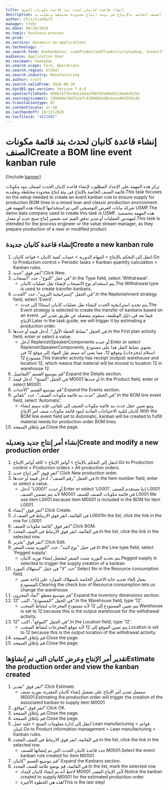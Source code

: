```yaml
---
title: إنشاء قاعدة كانبان لحدث بند قائمة مكونات الصنف
description: تركز هذه المهمة على الإعداد المطلوب لإنشاء قاعدة كانبان الحدث لضمان بنود مكونات قائمة الصنف الخاصة بالإنتاج في بيئة إنتاج محدودة مختلطة وتقليدية.
author: ChristianRytt
manager: tfehr
ms.date: 08/29/2018
ms.topic: business-process
ms.prod: ''
ms.service: dynamics-ax-applications
ms.technology: ''
ms.search.form: KanbanRules, LeanProductionFlowActivityLookup, InventItemIdLookupSimple, ProdTableListPage, ProdTableCreate, InventItemIdLookupPurchase, ProdTable, ProdBOM, ProdParmCostEstimation
audience: Application User
ms.reviewer: kamaybac
ms.search.scope: Core, Operations
ms.search.region: Global
ms.search.industry: Manufacturing
ms.author: crytt
ms.search.validFrom: 2016-06-30
ms.dyn365.ops.version: Version 7.0.0
ms.openlocfilehash: 698b7af3bc8e2146aaf86fb5e04dd123ea6d5153
ms.sourcegitcommit: 199848e78df5cb7c439b001bdbe1ece963593cdb
ms.translationtype: HT
ms.contentlocale: ar-SA
ms.lasthandoff: 10/13/2020
ms.locfileid: "4421092"
---
```

# <a name="create-a-bom-line-event-kanban-rule"></a><span data-ttu-id="12526-103">إنشاء قاعدة كانبان لحدث بند قائمة مكونات الصنف</span><span class="sxs-lookup"><span data-stu-id="12526-103">Create a BOM line event kanban rule</span></span>

[!include [banner](../../includes/banner.md)]

<span data-ttu-id="12526-104">تركز هذه المهمة على الإعداد المطلوب لإنشاء قاعدة كانبان الحدث لضمان بنود مكونات قائمة الصنف الخاصة بالإنتاج في بيئة إنتاج محدودة مختلطة وتقليدية.</span><span class="sxs-lookup"><span data-stu-id="12526-104">This task focuses on the setup needed to create an event kanban rule to ensure supply for production BOM lines in a mixed lean and classic production environment.</span></span> <span data-ttu-id="12526-105">شركة بيانات العرض التوضيحي التي تم استخدامها لإنشاء هذه المهمة هي USMF.‬</span><span class="sxs-lookup"><span data-stu-id="12526-105">The demo data company used to create this task is USMF.</span></span> <span data-ttu-id="12526-106">هذه المهمة مخصصة لمهندس العمليات أو مدير تدفق القيم عند تحضير إنتاج منتج جديد أو معدل.</span><span class="sxs-lookup"><span data-stu-id="12526-106">This task is intended for the process engineer or the value stream manager, as they prepare production of a new or modified product.</span></span>


## <a name="create-a-new-kanban-rule"></a><span data-ttu-id="12526-107">إنشاء قاعدة كانبان جديدة</span><span class="sxs-lookup"><span data-stu-id="12526-107">Create a new kanban rule</span></span>
1. <span data-ttu-id="12526-108">انتقل إلى التحكم بالإنتاج‬ > المهام الدورية > حساب كمية كانبان > قواعد كانبان.</span><span class="sxs-lookup"><span data-stu-id="12526-108">Go to Production control > Periodic tasks > Kanban quantity calculation > Kanban rules.</span></span>
2. <span data-ttu-id="12526-109">انقر فوق "جديد".</span><span class="sxs-lookup"><span data-stu-id="12526-109">Click New.</span></span>
3. <span data-ttu-id="12526-110">في حقل "النوع"، حدد "انسحاب".</span><span class="sxs-lookup"><span data-stu-id="12526-110">In the Type field, select 'Withdrawal'.</span></span>
    * <span data-ttu-id="12526-111">يتم استخدام نوع الانسحاب لإنشاء نقل عمليات كانبان.</span><span class="sxs-lookup"><span data-stu-id="12526-111">The Withdrawal type is used to create transfer kanbans.</span></span>  
4. <span data-ttu-id="12526-112">في الحقل "إستراتيجية التزويد"، حدد "الحدث".</span><span class="sxs-lookup"><span data-stu-id="12526-112">In the Replenishment strategy field, select 'Event'.</span></span>
    * <span data-ttu-id="12526-113">يتم تحديد استراتيجية الحدث لإنشاء نقل عمليات كانبان استنادًا إلى حدث.</span><span class="sxs-lookup"><span data-stu-id="12526-113">The Event strategy is selected to create the transfer of kanbans based on an event.</span></span> <span data-ttu-id="12526-114">فيما بعد في دليل الوظيفة، سنقوم بتشغيله عن طريق تقدير أمر الإنتاج.</span><span class="sxs-lookup"><span data-stu-id="12526-114">Later in the task guide, we will trigger it by estimating a production order.</span></span>  
5. <span data-ttu-id="12526-115">في الحقل "نشاط الخطة الأول"، أدخل قيمة أو حددها.</span><span class="sxs-lookup"><span data-stu-id="12526-115">In the First plan activity field, enter or select a value.</span></span>
    * <span data-ttu-id="12526-116">أدخل ReplenishSpeakerComponents أو حدده.</span><span class="sxs-lookup"><span data-stu-id="12526-116">Enter or select ReplenishSpeakerComponents.</span></span> <span data-ttu-id="12526-117">يحتوي نشاط النقل هذا على مستودع استلام (مخرجات) وموقع 12، مما يعني أنه سيتم نقل المواد إلى موقع 12 في مستودع 12.</span><span class="sxs-lookup"><span data-stu-id="12526-117">This transfer activity has receipt (output) warehouse and location 12, which means that material will be moved to location 12 in warehouse 12.</span></span>  
6. <span data-ttu-id="12526-118">قم بتوسيع القسم "التفاصيل".</span><span class="sxs-lookup"><span data-stu-id="12526-118">Expand the Details section.</span></span>
7. <span data-ttu-id="12526-119">في الحقل "المنتج"، أدخل قيمة M0001 أو حددها.</span><span class="sxs-lookup"><span data-stu-id="12526-119">In the Product field, enter or select M0001.</span></span>
8. <span data-ttu-id="12526-120">قم بتوسيع القسم "الأحداث".</span><span class="sxs-lookup"><span data-stu-id="12526-120">Expand the Events section.</span></span>
9. <span data-ttu-id="12526-121">في الحقل "حدث بند قائمة مكونات الصنف"، حدد "تلقائي".</span><span class="sxs-lookup"><span data-stu-id="12526-121">In the BOM line event field, select 'Automatic'.</span></span>
    * <span data-ttu-id="12526-122">ومع تعيين حقل حدث بند قائمة مكونات الصنف إلى تلقائي، فإنه سيتم إنشاء كانبان لتلبية الاحتياجات المادية لبنود قائمة مكونات صنف أمر الإنتاج.</span><span class="sxs-lookup"><span data-stu-id="12526-122">With the BOM line event field set to Automatic, kanban will be created to fulfill material needs for production order BOM lines.</span></span>  
10. <span data-ttu-id="12526-123">قم بإغلاق الصفحة.</span><span class="sxs-lookup"><span data-stu-id="12526-123">Close the page.</span></span>

## <a name="create-and-modify-a-new-production-order"></a><span data-ttu-id="12526-124">إنشاء أمر إنتاج جديد وتعديله</span><span class="sxs-lookup"><span data-stu-id="12526-124">Create and modify a new production order</span></span>
1. <span data-ttu-id="12526-125">انتقل إلى التحكم بالإنتاج‬ > أوامر الإنتاج > كافة أوامر الإنتاج.</span><span class="sxs-lookup"><span data-stu-id="12526-125">Go to Production control > Production orders > All production orders.</span></span>
2. <span data-ttu-id="12526-126">انقر فوق "أمر إنتاج جديد".</span><span class="sxs-lookup"><span data-stu-id="12526-126">Click New production order.</span></span>
3. <span data-ttu-id="12526-127">في الحقل "رقم الصنف"، أدخل قيمة أو حددها.</span><span class="sxs-lookup"><span data-stu-id="12526-127">In the Item number field, enter or select a value.</span></span>
    * <span data-ttu-id="12526-128">أدخل "L0001" أو حدده.</span><span class="sxs-lookup"><span data-stu-id="12526-128">Enter or select 'L0001'.</span></span> <span data-ttu-id="12526-129">إننا نستخدم الصنف L0001 لأنه يتم تضمين الصنف M0001 في قائمة مكونات الصنف للصنف L0001.</span><span class="sxs-lookup"><span data-stu-id="12526-129">We use item L0001 because item M0001 is included in the BOM for item L0001.</span></span>  
4. <span data-ttu-id="12526-130">انقر فوق "إنشاء".</span><span class="sxs-lookup"><span data-stu-id="12526-130">Click Create.</span></span>
5. <span data-ttu-id="12526-131">في القائمة، انقر فوق الارتباط في الصف لـ L0001</span><span class="sxs-lookup"><span data-stu-id="12526-131">In the list, click the link in the row for L0001</span></span>
6. <span data-ttu-id="12526-132">انقر فوق "قائمة مكونات الصنف".</span><span class="sxs-lookup"><span data-stu-id="12526-132">Click BOM.</span></span>
7. <span data-ttu-id="12526-133">في القائمة، انقر فوق الارتباط في الصف المحدد.</span><span class="sxs-lookup"><span data-stu-id="12526-133">In the list, click the link in the selected row.</span></span>
8. <span data-ttu-id="12526-134">انقر فوق "تحرير".</span><span class="sxs-lookup"><span data-stu-id="12526-134">Click Edit.</span></span>
9. <span data-ttu-id="12526-135">في حقل "نوع البند"، حدد "التوريد مثبت السعر.</span><span class="sxs-lookup"><span data-stu-id="12526-135">In the Line type field, select 'Pegged supply'.</span></span>
    * <span data-ttu-id="12526-136">يتم تحديد التوريد مثبت السعر لتشغيل إنشاء توريد كانبان.</span><span class="sxs-lookup"><span data-stu-id="12526-136">Pegged supply is selected to trigger the supply creation of a kanban.</span></span>  
10. <span data-ttu-id="12526-137">حدد "لا" في حقل "استهلاك المورد".</span><span class="sxs-lookup"><span data-stu-id="12526-137">Select No in the Resource consumption field.</span></span>
    * <span data-ttu-id="12526-138">يعمل إلغاء تحديد خانة الاختيار الخاصة باستهلاك الموارد على إتاحة تغيير المستودع.</span><span class="sxs-lookup"><span data-stu-id="12526-138">Clearing the check box of Resource consumption lets us change the warehouse.</span></span>  
11. <span data-ttu-id="12526-139">قم بتوسيع مقطع "أبعاد المخزون".</span><span class="sxs-lookup"><span data-stu-id="12526-139">Expand the Inventory dimensions section.</span></span>
12. <span data-ttu-id="12526-140">في الحقل "المستودع"، اكتب "12".</span><span class="sxs-lookup"><span data-stu-id="12526-140">In the Warehouse field, type '12'.</span></span>
    * <span data-ttu-id="12526-141">يتم تعيين المستودع إلى 12 لأنه مستودع المخرجات لنشاط السحب.</span><span class="sxs-lookup"><span data-stu-id="12526-141">Warehouse is set to 12 because this is the output warehouse for the withdrawal activity.</span></span>  
13. <span data-ttu-id="12526-142">في الحقل "الموقع"، اكتب "12".</span><span class="sxs-lookup"><span data-stu-id="12526-142">In the Location field, type '12'.</span></span>
    * <span data-ttu-id="12526-143">يتم تعيين الموقع إلى 12 لأنه موقع المخرجات لنشاط السحب.</span><span class="sxs-lookup"><span data-stu-id="12526-143">Location is set to 12 because this is the output location of the withdrawal activity.</span></span>  
14. <span data-ttu-id="12526-144">قم بإغلاق الصفحة.</span><span class="sxs-lookup"><span data-stu-id="12526-144">Close the page.</span></span>
15. <span data-ttu-id="12526-145">قم بإغلاق الصفحة.</span><span class="sxs-lookup"><span data-stu-id="12526-145">Close the page.</span></span>

## <a name="estimate-the-production-order-and-view-the-kanban-created"></a><span data-ttu-id="12526-146">تقدير أمر الإنتاج وعرض كانبان التي تم إنشاؤها</span><span class="sxs-lookup"><span data-stu-id="12526-146">Estimate the production order and view the kanban created</span></span>
1. <span data-ttu-id="12526-147">انقر فوق "تقدير".</span><span class="sxs-lookup"><span data-stu-id="12526-147">Click Estimate.</span></span>
    * <span data-ttu-id="12526-148">سيعمل تقدير أمر الإنتاج على تشغيل إنشاء كانبان المقترنة بتوريد صنف M0001.</span><span class="sxs-lookup"><span data-stu-id="12526-148">Estimating the production order will trigger the creation of the associated kanban to supply item M0001.</span></span>  
2. <span data-ttu-id="12526-149">انقر فوق "موافق".</span><span class="sxs-lookup"><span data-stu-id="12526-149">Click OK.</span></span>
3. <span data-ttu-id="12526-150">قم بإغلاق الصفحة.</span><span class="sxs-lookup"><span data-stu-id="12526-150">Close the page.</span></span>
4. <span data-ttu-id="12526-151">قم بإغلاق الصفحة.</span><span class="sxs-lookup"><span data-stu-id="12526-151">Close the page.</span></span>
5. <span data-ttu-id="12526-152">انتقل إلى إدارة معلومات المنتج‬ > خلية عمل Lean manufacturing > قواعد كنبان.</span><span class="sxs-lookup"><span data-stu-id="12526-152">Go to Product information management > Lean manufacturing > Kanban rules.</span></span>
6. <span data-ttu-id="12526-153">في القائمة، انقر فوق الارتباط في الصف المحدد.</span><span class="sxs-lookup"><span data-stu-id="12526-153">In the list, click the link in the selected row.</span></span>
    * <span data-ttu-id="12526-154">حدد قاعدة كانبان الحدث التي تم إنشائها للصنف M0001.</span><span class="sxs-lookup"><span data-stu-id="12526-154">Select the event kanban rule created for item M0001.</span></span>  
7. <span data-ttu-id="12526-155">قم بتوسيع القسم "كانبان".</span><span class="sxs-lookup"><span data-stu-id="12526-155">Expand the Kanbans section.</span></span>
8. <span data-ttu-id="12526-156">في القائمة، قم بوضع علامة للصف المحدد.</span><span class="sxs-lookup"><span data-stu-id="12526-156">In the list, mark the selected row.</span></span>
    * <span data-ttu-id="12526-157">لاحظ أنه تم إنشاء كانبان لإمداد M0001 لأمر الإنتاج المقدر.</span><span class="sxs-lookup"><span data-stu-id="12526-157">Notice the kanban created to supply M0001 for the estimated production order.</span></span>  
    * <span data-ttu-id="12526-158">هذه هي الخطوة الأخيرة!</span><span class="sxs-lookup"><span data-stu-id="12526-158">This is the last step!</span></span>  

